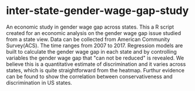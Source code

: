 # inter-state-gender-wage-gap-study
An economic study in gender wage gap across states.
This a R script created for an economic analysis on the gender wage gap issue studied from a state view. 
Data can be collected from American Community Survey(ACS). The time ranges from 2007 to 2017.
Regression models are built to calculate the gender wage gap in each state and by controlling variables the gender wage gap
that "can not be reduced" is revealed. We believe this is a quantitative estimate of discrimination and it varies across 
states, which is quite straightforward from the heatmap.
Furthur evidence can be found to show the correlation between conservativeness and discrimination in US states.
